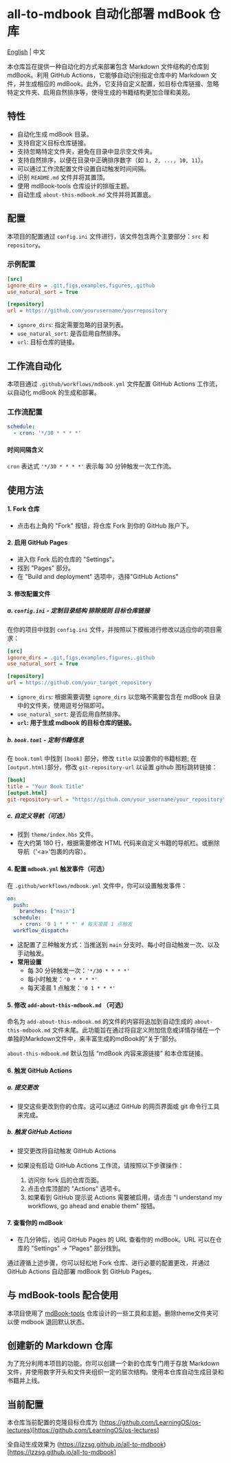 # all-to-mdbook 自动化部署 mdBook 仓库

[English](README_EN.md) | 中文

本仓库旨在提供一种自动化的方式来部署包含 Markdown 文件结构的仓库到 mdBook。利用 GitHub Actions，它能够自动识别指定仓库中的 Markdown 文件，并生成相应的 mdBook。此外，它支持自定义配置，如目标仓库链接、忽略特定文件夹、启用自然排序等，使得生成的书籍结构更加合理和美观。

## 特性

- 自动化生成 mdBook 目录。
- 支持自定义目标仓库链接。
- 支持忽略特定文件夹，避免在目录中显示空文件夹。
- 支持自然排序，以便在目录中正确排序数字（如 `1, 2, ..., 10, 11`）。
- 可以通过工作流配置文件设置自动触发时间间隔。
- 识别 `README.md` 文件并将其置顶。
- 使用 mdBook-tools 仓库设计的排版主题。
- 自动生成 `about-this-mdbook.md` 文件并将其置底。

## 配置

本项目的配置通过 `config.ini` 文件进行，该文件包含两个主要部分：`src` 和 `repository`。

### 示例配置

```ini
[src]
ignore_dirs = .git,figs,examples,figures,.github
use_natural_sort = True

[repository]
url = https://github.com/yourusername/yourrepository
```

- `ignore_dirs`: 指定需要忽略的目录列表。
- `use_natural_sort`: 是否启用自然排序。
- `url`: 目标仓库的链接。

## 工作流自动化

本项目通过 `.github/workflows/mdbook.yml` 文件配置 GitHub Actions 工作流，以自动化 mdBook 的生成和部署。

### 工作流配置

```yaml
schedule:
  - cron: '*/30 * * * *'
```

#### 时间间隔含义

`cron` 表达式 `'*/30 * * * *'` 表示每 30 分钟触发一次工作流。

## 使用方法

#### 1. Fork 仓库

- 点击右上角的 "Fork" 按钮，将仓库 Fork 到你的 GitHub 账户下。

#### 2. 启用 GitHub Pages

- 进入你 Fork 后的仓库的 "Settings"。
- 找到 "Pages" 部分。
- 在 "Build and deployment" 选项中，选择"GitHub Actions"

#### 3. 修改配置文件

##### a. `config.ini` - 定制目录结构 排除规则 目标仓库链接

在你的项目中找到 `config.ini` 文件，并按照以下模板进行修改以适应你的项目需求：

```ini
[src]
ignore_dirs = .git,figs,examples,figures,.github
use_natural_sort = True

[repository]
url = https://github.com/your_target_repository
```

- `ignore_dirs`: 根据需要调整 `ignore_dirs` 以忽略不需要包含在 mdBook 目录中的文件夹，使用逗号分隔即可。
- `use_natural_sort`: 是否启用自然排序。
- **`url`: 用于生成 mdbook 的目标仓库的链接。**

##### b. `book.toml` - 定制书籍信息

在 `book.toml` 中找到 `[book]` 部分，修改 `title` 以设置你的书籍标题; 在`[output.html]`部分，修改 `git-repository-url` 以设置 github 图标跳转链接：

```toml
[book]
title = "Your Book Title"
[output.html]
git-repository-url = "https://github.com/your_username/your_repository"
```


##### c. 自定义导航（可选）

- 找到 `theme/index.hbs` 文件。
- 在大约第 180 行，根据需要修改 HTML 代码来自定义书籍的导航栏。或删除导航（'\<a>'包裹的内容）。

#### 4. 配置 `mdbook.yml` 触发事件（可选）

在 `.github/workflows/mdbook.yml` 文件中，你可以设置触发事件：

```yaml
on:
  push:
    branches: ["main"]
  schedule:
    - cron: '0 1 * * *' # 每天凌晨 1 点触发
  workflow_dispatch:
```

- 这配置了三种触发方式：当推送到 `main` 分支时、每小时自动触发一次、以及手动触发。
- **常用设置**
  - 每 30 分钟触发一次：`'*/30 * * * *'`
  - 每小时触发：`'0 * * * *'`
  - 每天凌晨 1 点触发：`'0 1 * * *'`

#### 5. 修改 `add-about-this-mdbook.md` （可选）

命名为 `add-about-this-mdbook.md` 的文件的内容将追加到自动生成的 `about-this-mdbook.md` 文件末尾。此功能旨在通过将自定义附加信息或详情存储在一个单独的Markdown文件中，来丰富生成的mdBook的“关于”部分。

`about-this-mdbook.md` 默认包括 “mdBook 内容来源链接” 和本仓库链接。

#### 6. 触发 GitHub Actions

##### a. 提交更改

- 提交这些更改到你的仓库。这可以通过 GitHub 的网页界面或 git 命令行工具来完成。

##### b. 触发 GitHub Actions

- 提交更改将自动触发 GitHub Actions

- 如果没有启动 GitHub Actions 工作流，请按照以下步骤操作：
  1. 访问你 fork 后的仓库页面。
  2. 点击仓库顶部的 "Actions" 选项卡。
  3. 如果看到 GitHub 提示说 Actions 需要被启用，请点击 "I understand my workflows, go ahead and enable them" 按钮。

#### 7. 查看你的 mdBook

- 在几分钟后，访问 GitHub Pages 的 URL 查看你的 mdBook。URL 可以在仓库的 "Settings" -> "Pages" 部分找到。

通过遵循上述步骤，你可以轻松地 Fork 仓库、进行必要的配置更改，并通过 GitHub Actions 自动部署 mdBook 到 GitHub Pages。

## 与 mdBook-tools 配合使用

本项目使用了 [mdBook-tools](https://github.com/lzzsG/mdBook-tools) 仓库设计的一些工具和主题。删除theme文件夹可以使 mdbook 退回默认状态。

## 创建新的 Markdown 仓库

为了充分利用本项目的功能，你可以创建一个新的仓库专门用于存放 Markdown 文件，并使用数字开头和文件夹组织一定的层次结构。使用本仓库自动生成目录和书籍并上线。

## 当前配置

本仓库当前配置的克隆目标仓库为 (https://github.com/LearningOS/os-lectures)[https://github.com/LearningOS/os-lectures]

全自动生成效果为 (https://lzzsg.github.io/all-to-mdbook)[https://lzzsg.github.io/all-to-mdbook]
